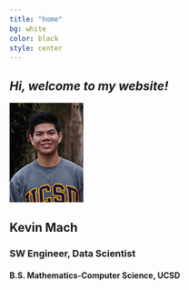 ```yaml
---
title: "home"
bg: white
color: black
style: center
---
```


## *Hi, welcome to my website!*

<img src="img/pfp.jpg" alt="Picture of me" class="imgframe">

## Kevin Mach
### SW Engineer, Data Scientist
#### B.S. Mathematics-Computer Science, UCSD

